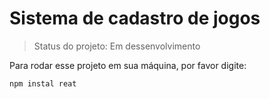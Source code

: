 # Sistema de cadastro de jogos

>Status do projeto: Em dessenvolvimento

Para rodar esse projeto em sua máquina, por favor digite:

```
npm instal reat
```
